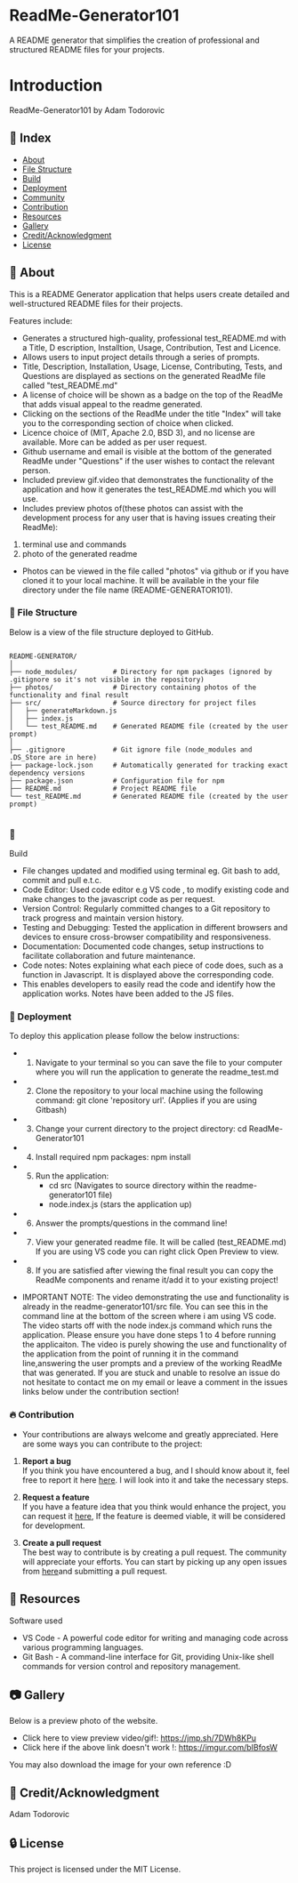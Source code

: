 # ReadMe-Generator101

A README generator that simplifies the creation of professional and structured README files for your projects.

# Introduction
 
ReadMe-Generator101 by Adam Todorovic


## :ledger: Index

- [About](#beginner-about)
- [File Structure](#file_folder-file-structure)
- [Build](#hammer-build)  
- [Deployment](#rocket-deployment)  
- [Community](#cherry_blossom-community)
- [Contribution](#fire-contribution)
- [Resources](#page_facing_up-resources)
- [Gallery](#camera-gallery)
- [Credit/Acknowledgment](#star2-creditacknowledgment)
- [License](#lock-license)

##  :beginner: About

This is a README Generator application that helps users create detailed and well-structured README files for their projects.


Features include:
- Generates a structured high-quality, professional test_README.md with a Title, D
escription, Installtion, Usage, Contribution, Test and Licence.
- Allows users to input project details through a series of prompts.
- Title, Description, Installation, Usage, License, Contributing, Tests, and Questions are displayed as sections on the generated ReadMe file called "test_README.md"
- A license of choice will be shown as a badge on the top of the ReadMe that adds visual appeal to the readme generated.
- Clicking on the sections of the ReadMe under the title "Index" will take you to the corresponding section of choice when clicked.
- Licence choice of (MIT, Apache 2.0, BSD 3), and no license are available. More can be added as per user request.
- Github username and email is visible at the bottom of the generated ReadMe under "Questions" if the user wishes to contact the relevant person.
- Included preview gif.video that demonstrates the functionality of the application and how it generates the test_README.md which you will use.
- Includes preview photos of(these photos can assist with the development process for any user that is having issues creating their ReadMe):
1. terminal use and commands
2. photo of the generated readme
- Photos can be viewed in the file called "photos" via github or if you have cloned it to your local machine. It will be available in the your file directory under the file name (README-GENERATOR101).

###  :file_folder: File Structure

Below is a view of the file structure deployed to GitHub.

```plaintext

README-GENERATOR/
│
├── node_modules/         # Directory for npm packages (ignored by .gitignore so it's not visible in the repository)
├── photos/               # Directory containing photos of the functionality and final result
├── src/                  # Source directory for project files
│   ├── generateMarkdown.js
│   ├── index.js
│   └── test_README.md    # Generated README file (created by the user prompt)
│
├── .gitignore            # Git ignore file (node_modules and .DS_Store are in here)
├── package-lock.json     # Automatically generated for tracking exact dependency versions
├── package.json          # Configuration file for npm
├── README.md             # Project README file
└── test_README.md        # Generated README file (created by the user prompt)


```

###  :hammer: 
Build
- File changes updated and modified using terminal eg. Git bash to add, commit and pull e.t.c.
- Code Editor: Used code editor e.g VS code , to modify existing code and make changes to the javascript code as per request.
- Version Control: Regularly committed changes to a Git repository to track progress and maintain version history.
- Testing and Debugging: Tested the application in different browsers and devices to ensure cross-browser compatibility and responsiveness.
- Documentation: Documented code changes, setup instructions to facilitate collaboration and future maintenance.
- Code notes: Notes explaining what each piece of code does, such as a function in Javascript. It is displayed above the corresponding code.
- This enables developers to easily read the code and identify how the application works. Notes have been added to the JS files.

### :rocket: Deployment

  To deploy this application please follow the below instructions:

- 1. Navigate to your terminal so you can save the file to your computer where you will run the application to generate the readme_test.md
- 2. Clone the repository to your local machine using the following command: git clone 'repository url'. (Applies if you are using Gitbash)
- 3. Change your current directory to the project directory: cd ReadMe-Generator101
- 4. Install required npm packages: npm install
- 5. Run the application: 
      - cd src (Navigates to source directory within the readme-generator101 file)
      - node.index.js (stars the application up)
- 6. Answer the prompts/questions in the command line!
- 7. View your generated readme file. It will be called (test_README.md) If you are using VS code you can right click Open Preview to view.
- 8. If you are satisfied after viewing the final result you can copy the ReadMe components and rename it/add it to your existing project!

- IMPORTANT NOTE: The video demonstrating the use and functionality is already in the readme-generator101/src file. You can see this in the command line at the bottom of the screen
  where i am using VS code. The video starts off with the node index.js command which runs the application. Please ensure you have done steps 1 to 4 before running the applicaiton.
  The video is purely showing the use and functionality of the application from the point of running it in the command line,answering the user prompts and a preview of the working ReadMe that was generated.
  If you are stuck and unable to resolve an issue do not hesitate to contact me on my email or leave a comment in the issues links below under the contribution section!

 ###  :fire: Contribution

 - Your contributions are always welcome and greatly appreciated. Here are some ways you can contribute to the project:

 1. **Report a bug** <br>
 If you think you have encountered a bug, and I should know about it, feel free to report it here [here](https://github.com/ProjectAdam95/ReadMe-Generator101/issues). I will look into it and take the necessary steps.
 
 2. **Request a feature** <br>
 If you have a feature idea that you think would enhance the project, you can request it [here](https://github.com/ProjectAdam95/ReadMe-Generator101/issues), If the feature is deemed viable, it will be considered for development. 

 3. **Create a pull request** <br>
 The best way to contribute is by creating a pull request. The community will appreciate your efforts. You can start by picking up any open issues from [here](https://github.com/ProjectAdam95/ReadMe-Generator101/issues)and submitting a pull request.

##  :page_facing_up: Resources

Software used
- VS Code -  A powerful code editor for writing and managing code across various programming languages.
- Git Bash - A command-line interface for Git, providing Unix-like shell commands for version control and repository management.

##  :camera: Gallery
Below is a preview photo of the website.

- Click here to view preview video/gif!: https://jmp.sh/7DWh8KPu
- Click here if the above link doesn't work !: https://imgur.com/bIBfosW

You may also download the image for your own reference :D


## :star2: Credit/Acknowledgment
Adam Todorovic

##  :lock: License
This project is licensed under the MIT License.